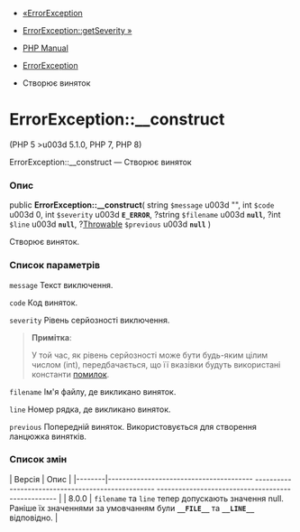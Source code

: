- [«ErrorException](class.errorexception.md)
- [ErrorException::getSeverity »](errorexception.getseverity.md)

- [PHP Manual](index.md)
- [ErrorException](class.errorexception.md)
- Створює виняток

# ErrorException::\_\_construct

(PHP 5 \>u003d 5.1.0, PHP 7, PHP 8)

ErrorException::\_\_construct — Створює виняток

### Опис

public **ErrorException::\_\_construct**(
string `$message` u003d "",
int `$code` u003d 0,
int `$severity` u003d **`E_ERROR`**,
?string `$filename` u003d **`null`**,
?int `$line` u003d **`null`**,
?[Throwable](class.throwable.md) `$previous` u003d **`null`**
)

Створює виняток.

### Список параметрів

`message`
Текст виключення.

`code`
Код виняток.

`severity`
Рівень серйозності виключення.

> **Примітка**:
>
> У той час, як рівень серйозності може бути будь-яким цілим числом
> (int), передбачається, що її вказівки будуть використані
> константи [помилок](errorfunc.constants.md).

`filename`
Ім'я файлу, де викликано виняток.

`line`
Номер рядка, де викликано виняток.

`previous`
Попередній виняток. Використовується для створення ланцюжка винятків.

### Список змін

| Версія | Опис |
|--------|---------------------------------------- -------------------------------------------------- -------------------------------------------------- |
| 8.0.0 | `filename` та `line` тепер допускають значення null. Раніше їх значеннями за умовчанням були **`__FILE__`** та **`__LINE__`** відповідно. |
